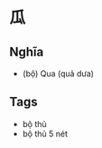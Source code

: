 # 瓜

## Nghĩa
* (bộ) Qua (quả dưa)

## Tags
* bộ thủ
* bộ thủ 5 nét

<script>window.HANZI_FIELD='瓜';</script>
